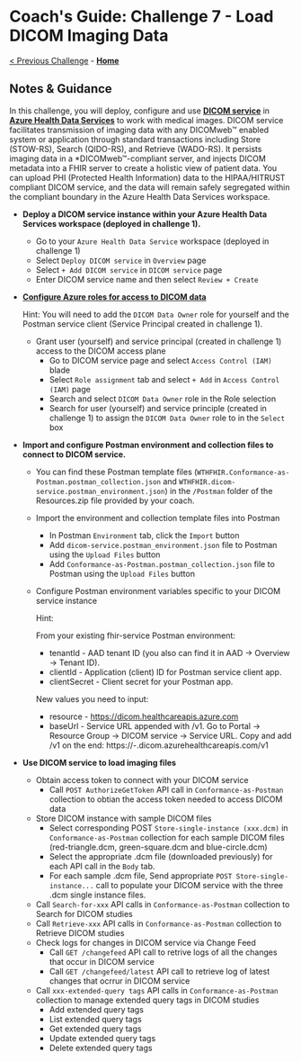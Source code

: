# Coach's Guide: Challenge 7 - Load DICOM Imaging Data

[< Previous Challenge](./Solution06.md) - **[Home](../readme.md)**

## Notes & Guidance

In this challenge, you will deploy, configure and use **[DICOM service](https://docs.microsoft.com/azure/healthcare-apis/dicom/)** in **[Azure Health Data Services](https://docs.microsoft.com/azure/healthcare-apis/healthcare-apis-overview)** to work with medical images.  DICOM service facilitates transmission of imaging data with any DICOMweb™ enabled system or application through standard transactions including Store (STOW-RS), Search (QIDO-RS), and Retrieve (WADO-RS).  It persists imaging data in a *DICOMweb™-compliant server, and injects DICOM metadata into a FHIR server to create a holistic view of patient data.  You can upload PHI (Protected Health Information) data to the HIPAA/HITRUST compliant DICOM service, and the data will remain safely segregated within the compliant boundary in the Azure Health Data Services workspace.

- **Deploy a DICOM service instance within your Azure Health Data Services workspace (deployed in challenge 1).**
    - Go to your `Azure Health Data Service` workspace (deployed in challenge 1)
    - Select `Deploy DICOM service` in `Overview` page
    - Select `+ Add DICOM service` in `DICOM service` page
    - Enter DICOM service name and then select `Review + Create`
- **[Configure Azure roles for access to DICOM data](https://docs.microsoft.com/azure/healthcare-apis/configure-azure-rbac#assign-roles-for-the-dicom-service)**

  Hint: You will need to add the `DICOM Data Owner` role for yourself and the Postman service client (Service Principal created in challenge 1). 

    - Grant user (yourself) and service principal (created in challenge 1) access to the DICOM access plane
        - Go to DICOM service page and select `Access Control (IAM)` blade
        - Select `Role assignment` tab and select `+ Add` in `Access Control (IAM)` page
        - Search and select `DICOM Data Owner` role in the Role selection
        - Search for user (yourself) and service principle (created in challenge 1) to assign the `DICOM Data Owner` role to in the `Select` box
- **Import and configure Postman environment and collection files to connect to DICOM service.**  
  - You can find these Postman template files (`WTHFHIR.Conformance-as-Postman.postman_collection.json` and `WTHFHIR.dicom-service.postman_environment.json`) in the `/Postman` folder of the Resources.zip file provided by your coach. 
  - Import the environment and collection template files into Postman
    - In Postman `Environment` tab, click the `Import` button
    - Add `dicom-service.postman_environment.json` file to Postman using the `Upload Files` button
    - Add `Conformance-as-Postman.postman_collection.json` file to Postman using the `Upload Files` button
  - Configure Postman environment variables specific to your DICOM service instance

    Hint:

    From your existing fhir-service Postman environment:
    - tenantId - AAD tenant ID (you also can find it in AAD -> Overview -> Tenant ID).
    - clientId - Application (client) ID for Postman service client app.
    - clientSecret - Client secret for your Postman app.

    New values you need to input:
    - resource - https://dicom.healthcareapis.azure.com
    - baseUrl - Service URL appended with /v1. Go to Portal -> Resource Group -> DICOM service -> Service URL. Copy and add /v1 on the end: https://<workspace-name>-<dicom-service-name>.dicom.azurehealthcareapis.com/v1

- **Use DICOM service to load imaging files**
  - Obtain access token to connect with your DICOM service
    - Call `POST AuthorizeGetToken` API call in `Conformance-as-Postman` collection to obtian the access token needed to access DICOM data
  - Store DICOM instance with sample DICOM files
    - Select corresponding POST `Store-single-instance (xxx.dcm)` in `Conformance-as-Postman` collection for each sample DICOM files (red-triangle.dcm, green-square.dcm and blue-circle.dcm)
    - Select the appropriate .dcm file (downloaded previously) for each API call in the `Body` tab.
    - For each sample .dcm file, Send appropriate `POST Store-single-instance...` call to populate your DICOM service with the three .dcm single instance files.
  - Call `Search-for-xxx` API calls in `Conformance-as-Postman` collection to Search for DICOM studies
  - Call `Retrieve-xxx` API calls in `Conformance-as-Postman` collection to Retrieve DICOM studies
  - Check logs for changes in DICOM service via Change Feed
    - Call `GET /changefeed` API call to retrive logs of all the changes that occur in DICOM service
    - Call `GET /changefeed/latest` API call to retrieve log of latest changes that ocrrur in DICOM service
  - Call `xxx-extended-query tags` API calls in `Conformance-as-Postman` collection to manage extended query tags in DICOM studies
    - Add extended query tags
    - List extended query tags
    - Get extended query tags
    - Update extended query tags
    - Delete extended query tags



